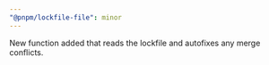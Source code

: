 ```yaml
---
"@pnpm/lockfile-file": minor
---
```


New function added that reads the lockfile and autofixes any merge conflicts.
